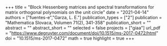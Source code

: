 +++
title = "Block Hessenberg matrices and spectral transformations for matrix orthogonal polynomials on the unit circle"
date = "2021-04-14"
authors = ["fuentes-e","Garza, L. E."]
publication_types = ["2"]
publication = "Mathematica Slovaca, Volumen 71(2), 341-358"
publication_short = ""
abstract = ""
abstract_short = ""
selected = false
projects = ["giaa"]
url_pdf = "https://www.degruyter.com/document/doi/10.1515/ms-2017-0472/html"
doi = "10.1515/ms-2017-0472"
math = true
highlight = true
+++
